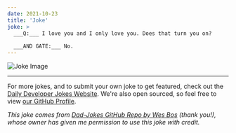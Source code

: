 ```yaml
---
date: 2021-10-23
title: 'Joke'
joke: >
  ___Q:___ I love you and I only love you. Does that turn you on?
  
  ___AND GATE:___ No.
---
```



![Joke Image](https://private.xtrp.io/projects/DailyDeveloperJokes/public_image_server/images/5e12593f93b65.png)

---

For more jokes, and to submit your own joke to get featured, check out the [Daily Developer Jokes Website](https://dailydeveloperjokes.github.io/). We're also open sourced, so feel free to view [our GitHub Profile](https://github.com/dailydeveloperjokes).


_This joke comes from [Dad-Jokes GitHub Repo by Wes Bos](https://github.com/wesbos/dad-jokes) (thank you!), whose owner has given me permission to use this joke with credit._

<!--
Joke text:
**Q:** I love you and I only love you. Does that turn you on?

**AND GATE:** No.
 -->


